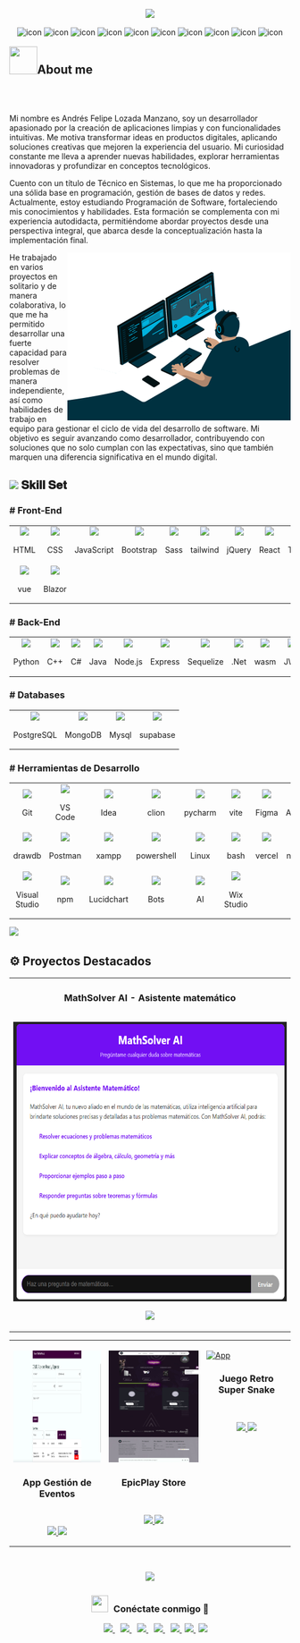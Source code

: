 <p align="center"> <a href="https://github.com/tu-usuario"><img src="https://readme-typing-svg.herokuapp.com/?lines=¡Hola%20a%20todos!;¡Bienvenido%20a%20mi%20perfil!;Desarrollador%20de%20Software;Apasionado%20por%20diseños;%20limpios%20e%20intuitivos;10%Siempre%20aprendiendo%20nuevas%20tecnologías&font=Pacifico&center=true&width=650&height=120&color=58a6ff&vCenter=true&size=45%22"></a> </p>




<div align="center">
  <img src="https://techstack-generator.vercel.app/java-icon.svg" alt="icon" width="50" height="50" />
  <img src="https://techstack-generator.vercel.app/cpp-icon.svg" alt="icon" width="50" height="50" />
  <img src="https://techstack-generator.vercel.app/csharp-icon.svg" alt="icon" width="50" height="50" />
  <img src="https://techstack-generator.vercel.app/python-icon.svg" alt="icon" width="50" height="50" />
  <img src="https://techstack-generator.vercel.app/ts-icon.svg" alt="icon" width="50" height="50" />
  <img src="https://techstack-generator.vercel.app/js-icon.svg" alt="icon"width="50" height="50" />
  <img src="https://techstack-generator.vercel.app/react-icon.svg" alt="icon" width="50" height="50" />
  <img src="https://techstack-generator.vercel.app/prettier-icon.svg" alt="icon" width="50" height="50" />
  <img src="https://techstack-generator.vercel.app/restapi-icon.svg" alt="icon" width="50" height="50" />
 <img src="https://techstack-generator.vercel.app/mysql-icon.svg" alt="icon" width="50" height="50" />
</div>

<br>


<img align="left" src = "https://user-images.githubusercontent.com/63050133/156777293-72a6e681-2582-4a9d-ad92-09d1181d47c7.gif" width = 50px height=50px>


<h2 align="left" font-weight="bold">About me</h2>  
<br><br>
<p>
	Mi nombre es Andrés Felipe Lozada Manzano, soy un desarrollador apasionado por la creación de aplicaciones limpias y con funcionalidades intuitivas. Me motiva transformar ideas en productos digitales,
	aplicando soluciones creativas que mejoren la experiencia del usuario. Mi curiosidad constante me lleva a aprender nuevas habilidades, explorar herramientas innovadoras y profundizar en conceptos
	tecnológicos.
</p>

<p>
	Cuento con un título de Técnico en Sistemas, lo que me ha proporcionado una sólida base en programación, gestión de bases de datos y redes. Actualmente, estoy estudiando Programación de Software,
	fortaleciendo mis conocimientos y habilidades. Esta formación se complementa con mi experiencia autodidacta, permitiéndome abordar proyectos desde una perspectiva integral, que abarca desde la
	conceptualización hasta la implementación final.
</p>
<img align="right" alt="Coding" width="400" src="https://github.com/supravatm/supravatm/blob/main/src/code.gif">
<p>
	He trabajado en varios proyectos en solitario y de manera colaborativa, lo que me ha permitido desarrollar una fuerte capacidad para resolver problemas de manera independiente, 
	así como habilidades de trabajo en equipo para gestionar el ciclo de vida del desarrollo de software. Mi objetivo es seguir avanzando como desarrollador, 
	contribuyendo con soluciones que no solo cumplan con las expectativas, sino que también marquen una diferencia significativa en el mundo digital.
</p>

<h2 font-weight="bold"><picture> <img src = "https://github.com/7oSkaaa/7oSkaaa/blob/main/Images/Front_End.gif?raw=true" width = 50px>  </picture>𝐒𝐤𝐢𝐥𝐥 𝐒𝐞𝐭</h2>
<h3># Front-End</h3>
<table>
  <tr align="center">
      <td><img src="https://skillicons.dev/icons?i=html" width="50"><br><p>HTML</p></td>
      <td><img src="https://skillicons.dev/icons?i=css" width="50"><br><p>CSS</p></td>
      <td><img src="https://skillicons.dev/icons?i=js" width="50"><br><p>JavaScript</p></td>
      <td><img src="https://skillicons.dev/icons?i=bootstrap" width="50"><br><p>Bootstrap</p></td>
      <td><img src="https://skillicons.dev/icons?i=sass" width="50"><br><p>Sass</p></td>
      <td><img src="https://skillicons.dev/icons?i=tailwind" width="50"><br><p>tailwind</p></td>
      <td><img src="https://skillicons.dev/icons?i=jquery" width="50"><br><p>jQuery</p></td>
      <td><img src="https://skillicons.dev/icons?i=react" width="50"><br><p>React</p></td>
      <td><img src="https://skillicons.dev/icons?i=ts" width="50"><br><p>TypeScript</p></td>
      <td><img src="https://skillicons.dev/icons?i=nextjs" width="50"><br><p>Next.js</p></td>
  </tr>
  <tr align="center">
      <td><img src="https://skillicons.dev/icons?i=vue" width="50"><br><p>vue</p></td>
	  <td><img src="https://portafolio-andresloz-66.vercel.app/Blazor.png" width="85"><br><p>Blazor</p></td>
  </tr>
</table>

<h3># Back-End</h3>
<table>
  <tr align="center">
      <td><img src="https://skillicons.dev/icons?i=py" width="50"><br><p>Python</p></td>
      <td><img src="https://skillicons.dev/icons?i=cpp" width="50"><br><p>C++</p></td>
      <td><img src="https://skillicons.dev/icons?i=cs" width="50"><br><p>C#</p></td>
      <td><img src="https://skillicons.dev/icons?i=java" width="50"><br><p>Java</p></td>
      <td><img src="https://skillicons.dev/icons?i=nodejs" width="50"><br><p>Node.js</p></td>
      <td><img src="https://skillicons.dev/icons?i=express" width="50"><br><p>Express</p></td>
      <td><img src="https://skillicons.dev/icons?i=sequelize" width="50"><br><p>Sequelize</p></td>
	  <td><img src="https://skillicons.dev/icons?i=dotnet" width="50"><br><p>.Net</p></td>
	  <td><img src="https://skillicons.dev/icons?i=wasm" width="50"><br><p>wasm</p></td>
      <td><img src="https://firebasestorage.googleapis.com/v0/b/cristian-gonzalez.appspot.com/o/tecnologies%2Fjwt.svg?alt=media&token=a25fbe3c-da09-4c0e-a398-27700a4d3b55" width="50"><br><p>JWT</p></td>
  </tr>
</table>

<h3># Databases</h3>
<table>
  <tr align="center">
     <td><img src="https://skillicons.dev/icons?i=postgres" width="50"><br><p>PostgreSQL</p></td>
     <td><img src="https://skillicons.dev/icons?i=mongodb" width="50"><br><p>MongoDB</p></td>
     <td><img src="https://skillicons.dev/icons?i=mysql" width="50"><br><p>Mysql</p></td>
	 <td><img src="https://skillicons.dev/icons?i=supabase" width="50"><br><p>supabase</p></td>
  </tr>
</table>  

<h3># Herramientas de Desarrollo</h3>
<table>
  <tr align="center">
      <td><img src="https://skillicons.dev/icons?i=git" width="50"><br><p>Git</p></td>
      <td><img src="https://skillicons.dev/icons?i=vscode" width="50"><br><p>VS Code</p></td>
      <td><img src="https://skillicons.dev/icons?i=idea" width="50"><br><p>Idea</p></td>
      <td><img src="https://skillicons.dev/icons?i=clion" width="50"><br><p>clion</p></td>
      <td><img src="https://skillicons.dev/icons?i=pycharm" width="50"><br><p>pycharm</p></td>
      <td><img src="https://skillicons.dev/icons?i=vite" width="50"><br><p>vite</p></td>
      <td><img src="https://skillicons.dev/icons?i=figma" width="50"><br><p>Figma</p></td>
      <td><img src="https://skillicons.dev/icons?i=xd" width="50"><br><p>Adobe</p></td>
      <td><img src="https://cdn-icons-png.flaticon.com/512/6124/6124991.png" width="50"><br><p>Trello</p></td>
      <td><img src="https://store-images.s-microsoft.com/image/apps.1409.13851527096222888.2b60149a-04a5-4578-a6b2-d7b7377332d5.c22d8e97-4d44-4304-9bd2-55f9d29c0f82" width="50"><br><p>draw.io</p></td>
  </tr>
  <tr align="center">
      <td><img src="https://images.opencollective.com/drawdb/5252d15/logo/256.png" width="50"><br><p>drawdb</p></td>
      <td><img src="https://skillicons.dev/icons?i=postman" width="50"><br><p>Postman</p></td>
      <td><img src="https://cdn2.iconfinder.com/data/icons/pack1-baco-flurry-icons-style/512/XAMPP.png" width="50"><br><p>xampp</p></td>
      <td><img src="https://skillicons.dev/icons?i=powershell" width="50"><br><p>powershell</p></td>
      <td><img src="https://skillicons.dev/icons?i=linux" width="50"><br><p>Linux</p></td>
      <td><img src="https://skillicons.dev/icons?i=bash" width="50"><br><p>bash</p></td>
      <td><img src="https://skillicons.dev/icons?i=vercel" width="50"><br><p>vercel</p></td>
      <td><img src="https://skillicons.dev/icons?i=notion" width="50"><br><p>notion</p></td>
      <td><img src="https://skillicons.dev/icons?i=codepen" width="50"><br><p>codepen</p></td>
      <td><img src="https://skillicons.dev/icons?i=github" width="50"><br><p>GitHub</p></td>
  </tr>
  <tr align="center">
     <td><img src="https://skillicons.dev/icons?i=visualstudio" width="50"><br><p>Visual Studio</p></td>
     <td><img src="https://skillicons.dev/icons?i=npm" width="50"><br><p>npm</p></td>
     <td><img src="https://cdn-1.webcatalog.io/catalog/lucidchart/lucidchart-icon.png" width="50"><br><p>Lucidchart</p></td>
	 <td><img src="https://skillicons.dev/icons?i=bots" width="50"><br><p>Bots</p></td>
	 <td><img src="https://portafolio-andresloz-66.vercel.app/ai.png" width="70"><br><p>AI</p></td>
	 <td><img src="https://portafolio-andresloz-66.vercel.app/wix.png" width="50"><br><p>Wix Studio</p></td>
  </tr>
</table>

<img src="https://user-images.githubusercontent.com/73097560/115834477-dbab4500-a447-11eb-908a-139a6edaec5c.gif">             
<br>
<h2>⚙️ Proyectos Destacados</h2>

<table>
  
  <tr>
    <td width="1100" valign="top">
      <h3 align="center">MathSolver AI - Asistente matemático</h3>
        <br />
        <a target="_blank" href="#">
            <img src="https://github.com/lozadandres/MathSolver_AI/blob/master/frontend/public/Captura%201.png" width="100%" height="500" alt="App"/>
        </a>
        <br />
        <p align="center">
		<a href="https://github.com/lozadandres/MathSolver_AI" target="_blank">
			<img src="https://img.shields.io/badge/GitHub-100000?style=for-the-badge&logo=github&logoColor=white"/>
		</a>  
      </p>
    </td>
  </tr>
  
</table>

<table>
  
  <tr>
    <td width="1100" valign="top">
        <br />
        <a target="_blank" href="#">
            <img src="https://github.com/lozadandres/Gesti-n-de-Eventos/blob/main/Captura.png" width="100%" height="200" alt="App"/>
        </a>
	<h3 align="center">App Gestión de Eventos</h3>
        <br />
        <p align="center">
		<a href="https://github.com/lozadandres/Gesti-n-de-Eventos" target="_blank">
			<img src="https://img.shields.io/badge/GitHub-100000?style=for-the-badge&logo=github&logoColor=white"/>
		</a>
		<a target="_blank" href="https://youtu.be/IyEfGd1T09Q?si=N-HIjXlcQPETZoH9">
			<img src="https://img.shields.io/badge/YouTube-FF0000?style=for-the-badge&logo=youtube&logoColor=white">
	        </a>
      </p>
    </td>
    <td width="1100" valign="top">
        <br />
        <a target="_blank" href="#">
            <img src="https://github.com/lozadandres/Tienda-epicPlay-store-V4--frontend/blob/main/public/Captura%202.jpeg" width="100%" height="200" alt="App"/>
        </a>
	<h3 align="center">EpicPlay Store</h3>
        <br />
        <p align="center">
		<a href="https://github.com/lozadandres/Tienda-epicPlay-store-V4--frontend" target="_blank">
			<img src="https://img.shields.io/badge/GitHub-100000?style=for-the-badge&logo=github&logoColor=white"/>
		</a>
		<a href="https://github.com/lozadandres/Tienda-epicPlay-store-V4-backend" target="_blank">
			<img src="https://img.shields.io/badge/GitHub-100000?style=for-the-badge&logo=github&logoColor=white"/>
		</a>
      </p>
    </td>
    <td width="1100" valign="top">
        <br />
        <a target="_blank" href="#">
            <img src="https://raw.githubusercontent.com/lozadandres/Juego-Retro-Super-Snake-con-POO-en-Python---Univalle-Tulua/refs/heads/main/Juego%20Retro%20Super%20Snake%20con%20POO%20en%20Python/assets/imagenes/339798857-8c91a017-07e7-4b06-80ed-949593fe2820.jpeg" width="100%" height="200" alt="App"/>
        </a>
	<h3 align="center">Juego Retro Super Snake</h3>
        <br />
        <p align="center">
		<a href="https://github.com/lozadandres/Juego-Retro-Super-Snake-con-POO-en-Python---Univalle-Tulua" target="_blank">
			<img src="https://img.shields.io/badge/GitHub-100000?style=for-the-badge&logo=github&logoColor=white"/>
		</a> 
		<a target="_blank" href="https://youtu.be/idIFjqdug3U">
			<img src="https://img.shields.io/badge/YouTube-FF0000?style=for-the-badge&logo=youtube&logoColor=white">
	        </a>
      </p>
    </td>
  </tr>
  
</table>

<br/>
<p  align="center">
<img src="https://user-images.githubusercontent.com/73097560/115834477-dbab4500-a447-11eb-908a-139a6edaec5c.gif">             
<br>

<h3 align="center" > <img src="https://media.giphy.com/media/iY8CRBdQXODJSCERIr/giphy.gif" width="30" height="30" style="margin-right: 10px;">Conéctate conmigo 🤝 </h3>

<p align="center">

 <div align="center"  class="icons-social" style="margin-left: 10px;">
	<a style="margin-left: 10px;"  target="_blank" href="https://github.com/lozadandres">
		<img src="https://img.shields.io/badge/GitHub-100000?style=for-the-badge&logo=github&logoColor=white">
	</a>
        <a style="margin-left: 10px;" target="_blank" href="mailto:lozadaandres955@gmail.com">
		<img src="https://img.shields.io/badge/Gmail-D14836?style=for-the-badge&logo=gmail&logoColor=white">
	</a>
        <a style="margin-left: 10px;" target="_blank" href="https://www.linkedin.com/in/andr%C3%A9s-felipe-lozada-manzano-0b9ba31b0/">
		<img src="https://img.shields.io/badge/LinkedIn-0077B5?style=for-the-badge&logo=linkedin&logoColor=white">
	</a>
	<a style="margin-left: 10px;" target="_blank" href="https://discord.com/users/1270558508030492704">
		<img src="https://img.shields.io/badge/Discord-7289DA?style=for-the-badge&logo=discord&logoColor=white">
	</a>
	<a style="margin-left: 10px;" target="_blank" href="https://www.youtube.com/@ANDRESFELIPELOZADAMANZANO">
		<img src="https://img.shields.io/badge/YouTube-FF0000?style=for-the-badge&logo=youtube&logoColor=white">
	</a>
	<a style="margin-left: 5px;" target="_blank" href="https://x.com/LozadaManzano">
		<img src="https://img.shields.io/badge/Twitter-1DA1F2?style=for-the-badge&logo=twitter&logoColor=white">
	</a>
	 <a style="margin-left: 5px;" target="_blank" href="https://www.instagram.com/andres_felipe_lozada_manzano/">
		<img src="https://img.shields.io/badge/Instagram-E4405F?style=for-the-badge&logo=instagram&logoColor=white">
	</a>
 </div>

</p>

